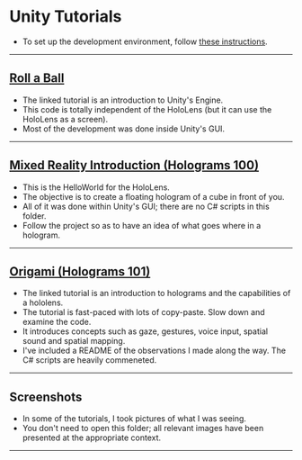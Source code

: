 # Unity Tutorials
* To set up the development environment, follow [these instructions](https://developer.microsoft.com/en-us/windows/mixed-reality/install_the_tools).

----

## [Roll a Ball](https://unity3d.com/learn/tutorials/projects/roll-ball-tutorial/introduction-roll-ball?playlist=17141)
* The linked tutorial is an introduction to Unity's Engine.
* This code is totally independent of the HoloLens (but it can use the HoloLens as a screen).
* Most of the development was done inside Unity's GUI.

----

## [Mixed Reality Introduction (Holograms 100)](https://developer.microsoft.com/en-us/windows/mixed-reality/holograms_100)
* This is the HelloWorld for the HoloLens. 
* The objective is to create a floating hologram of a cube in front of you.
* All of it was done within Unity's GUI; there are no C# scripts in this folder.
* Follow the project so as to have an idea of what goes where in a hologram.

----

## [Origami (Holograms 101)](https://developer.microsoft.com/en-us/windows/mixed-reality/holograms_101)
* The linked tutorial is an introduction to holograms and the capabilities of a hololens.
* The tutorial is fast-paced with lots of copy-paste. Slow down and examine the code.
* It introduces concepts such as gaze, gestures, voice input, spatial sound and spatial mapping.
* I've included a README of the observations I made along the way. The C# scripts are heavily commeneted.

----

## Screenshots
* In some of the tutorials, I took pictures of what I was seeing.
* You don't need to open this folder; all relevant images have been presented at the appropriate context.

----
